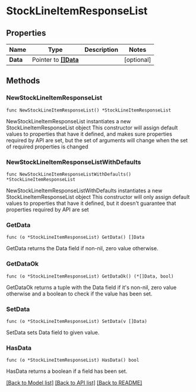 # StockLineItemResponseList

## Properties

Name | Type | Description | Notes
------------ | ------------- | ------------- | -------------
**Data** | Pointer to [**[]Data**](Data.md) |  | [optional] 

## Methods

### NewStockLineItemResponseList

`func NewStockLineItemResponseList() *StockLineItemResponseList`

NewStockLineItemResponseList instantiates a new StockLineItemResponseList object
This constructor will assign default values to properties that have it defined,
and makes sure properties required by API are set, but the set of arguments
will change when the set of required properties is changed

### NewStockLineItemResponseListWithDefaults

`func NewStockLineItemResponseListWithDefaults() *StockLineItemResponseList`

NewStockLineItemResponseListWithDefaults instantiates a new StockLineItemResponseList object
This constructor will only assign default values to properties that have it defined,
but it doesn't guarantee that properties required by API are set

### GetData

`func (o *StockLineItemResponseList) GetData() []Data`

GetData returns the Data field if non-nil, zero value otherwise.

### GetDataOk

`func (o *StockLineItemResponseList) GetDataOk() (*[]Data, bool)`

GetDataOk returns a tuple with the Data field if it's non-nil, zero value otherwise
and a boolean to check if the value has been set.

### SetData

`func (o *StockLineItemResponseList) SetData(v []Data)`

SetData sets Data field to given value.

### HasData

`func (o *StockLineItemResponseList) HasData() bool`

HasData returns a boolean if a field has been set.


[[Back to Model list]](../README.md#documentation-for-models) [[Back to API list]](../README.md#documentation-for-api-endpoints) [[Back to README]](../README.md)


